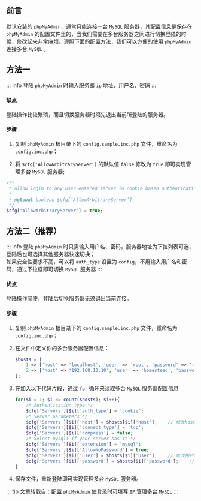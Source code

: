 ## 前言

默认安装的 `phpMyAdmin`，通常只能连接一台 `MySQL` 服务器，其配置信息是保存在 `phpMyAdmin` 的配置文件里的，当我们需要在多台服务器之间进行切换登陆的时候，修改起来非常麻烦。遵照下面的配置方法，我们可以方便的使用 `phpMyAdmin` 连接多台 `MySQL` 。

## 方法一

::: info
登陆 `phpMyAdmin` 时输入服务器 `ip` 地址、用户名、密码
:::

#### 缺点

登陆操作比较繁琐，而且切换服务器时须先退出当前所登陆的服务器。

#### 步骤

1. 复制 `phpMyAdmin` 根目录下的 `config.sample.inc.php` 文件，重命名为 `config.inc.php`；

2. 将 `$cfg['AllowArbitraryServer']` 的默认值 `false` 修改为 `true` 即可实现管理多台 `MySQL` 服务器;

```php
/**
 * allow login to any user entered server in cookie based authentication
 *
 * @global boolean $cfg[‘AllowArbitraryServer’]
 */
$cfg['AllowArbitraryServer'] = true;
```

## 方法二（推荐）

::: info
登陆 `phpMyAdmin` 时只需输入用户名、密码，服务器地址为下拉列表可选，登陆后也可选择其他服务器快速切换；  
如果安全性要求不高，可以将 `auth_type` 设置为 `config`，不用输入用户名和密码，通过下拉框即可切换 `MySQL` 服务器
:::

#### 优点

登陆操作简便，登陆后切换服务器无须退出当前连接。

#### 步骤

1. 复制 `phpMyAdmin` 根目录下的 `config.sample.inc.php` 文件，重命名为 `config.inc.php`；

2. 在文件中定义你的多台服务器配置信息：

    ```php
    $hosts = [
        1 => ['host' => 'localhost', 'user' => 'root', 'password' => 'root'],
        2 => ['host' => '192.168.10.10', 'user' => 'homestead', 'password' => 'secret']
    ];
    ```

3. 在加入以下代码片段，通过 `for` 循环来读取多台 `MySQL` 服务器配置信息
    
    ```php
    for($i = 1; $i <= count($hosts); $i++){
        /* Authentication type */
        $cfg['Servers'][$i]['auth_type'] = 'cookie';
        /* Server parameters */
        $cfg['Servers'][$i]['host'] = $hosts[$i]['host'];    // 修改host
        $cfg['Servers'][$i]['connect_type'] = 'tcp';
        $cfg['Servers'][$i]['compress'] = false;
        /* Select mysqli if your server has it */
        $cfg['Servers'][$i]['extension'] = 'mysql';
        $cfg['Servers'][$i]['AllowNoPassword'] = true;
        $cfg['Servers'][$i]['user'] = $hosts[$i]['user'];    // 修改用户名
        $cfg['Servers'][$i]['password'] = $hosts[$i]['password'];    // 密码
    }
    ```

4. 保存文件，重新登陆即可实现管理多台 `MySQL` 服务器。

::: tip
文章转载自：[配置 `phpMyAdmin` 使登录时可填写 `IP` 管理多台 `MySQL`](https://www.oicto.com/phpmyadmin-mysql-ip/)
:::